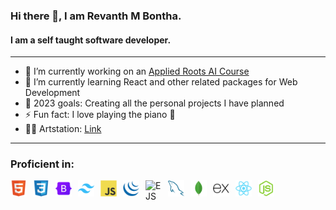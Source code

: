 ### Hi there 👋, I am Revanth M Bontha.
#### I am a self taught software developer.
___

- 🔭 I’m currently working on an [Applied Roots AI Course](https://www.appliedaicourse.com/)
- 🌱 I’m currently learning React and other related packages for Web Development
- 🥅 2023 goals: Creating all the personal projects I have planned
- ⚡ Fun fact: I love playing the piano 🎹
- 👨‍🎨 Artstation: [Link](https://www.artstation.com/revanthmbontha)
___
### Proficient in:

<!-- HTML -->
<img align="left" alt="HTML" width="26px" src="https://github.com/devicons/devicon/blob/master/icons/html5/html5-original.svg" style="padding-right:10px;" />

<!-- CSS -->
<img align="left" alt="CSS" width="26px" src="https://github.com/devicons/devicon/blob/master/icons/css3/css3-original.svg" style="padding-right:10px;" />

<!-- Bootstrap -->
<img align="left" alt="Bootstrap" width="26px" src="https://github.com/devicons/devicon/blob/master/icons/bootstrap/bootstrap-original.svg" style="padding-right:10px;" />

<!-- TailwindCSS -->
<img align="left" alt="TailwindCSS" width="26px" src="https://github.com/devicons/devicon/blob/master/icons/tailwindcss/tailwindcss-plain.svg" style="padding-right:10px;" />

<!-- JS -->
<img align="left" alt="JS" width="26px" src="https://github.com/devicons/devicon/blob/master/icons/javascript/javascript-original.svg" style="padding-right:10px;" />

<!-- jQuery -->
<img align="left" alt="jQuery" width="26px" src="https://github.com/devicons/devicon/blob/master/icons/jquery/jquery-original.svg" style="padding-right:10px;" />

<!-- EJS -->
<img align="left" alt="EJS" width="26px" src="https://encrypted-tbn0.gstatic.com/images?q=tbn:ANd9GcSt9ew0h7w66Rer66EasIYeo23tncThSQmvHlBhK-yRcazVpX-o6iIFgiHySAz60kOU0DA&usqp=CAU" style="padding-right:10px;" />

<!-- SQL -->
<img align="left" alt="SQL" width="26px" src="https://github.com/devicons/devicon/blob/master/icons/mysql/mysql-original.svg" style="padding-right:10px;" />

<!-- MongoDB -->
<img align="left" alt="MongoDB" width="26px" src="https://github.com/devicons/devicon/blob/master/icons/mongodb/mongodb-original.svg" style="padding-right:10px;" />

<!-- Express -->
<img align="left" alt="Express" width="26px" src="https://github.com/devicons/devicon/blob/master/icons/express/express-original.svg" style="padding-right:10px;" />

<!-- React -->
<img align="left" alt="React" width="26px" src="https://github.com/devicons/devicon/blob/master/icons/react/react-original.svg" style="padding-right:10px;" />

<!-- Node -->
<img align="left" alt="Node" width="26px" src="https://github.com/devicons/devicon/blob/master/icons/nodejs/nodejs-original.svg" style="padding-right:10px;" />






<!--
**RevanthMBontha/RevanthMBontha** is a ✨ _special_ ✨ repository because its `README.md` (this file) appears on your GitHub profile.

Here are some ideas to get you started:

- 🔭 I’m currently working on ...
- 🌱 I’m currently learning ...
- 👯 I’m looking to collaborate on ...
- 🤔 I’m looking for help with ...
- 💬 Ask me about ...
- 📫 How to reach me: ...
- 😄 Pronouns: ...
- ⚡ Fun fact: ...
-->
